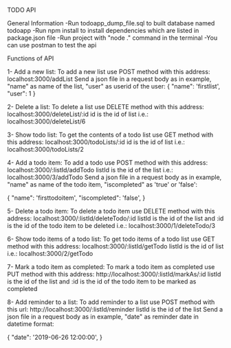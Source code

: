 TODO API

General Information
-Run todoapp_dump_file.sql to built database named todoapp
-Run npm install to install dependencies which are listed in package.json file
-Run project with "node ." command in the terminal
-You can use postman to test the api

Functions of API

1- Add a new list:
To add a new list use POST method with this address: localhost:3000/addList
Send a json file in a request body as in example,
"name" as name of the list, "user" as userid of the user:
{
"name": 'firstlist',
"user": 1
}

2- Delete a list:
To delete a list use DELETE method with this address: localhost:3000/deleteList/:id
id is the id of list i.e.: localhost:3000/deleteList/6

3- Show todo list:
To get the contents of a todo list use GET method with this address: localhost:3000/todoLists/:id
id is the id of list i.e.: localhost:3000/todoLists/2

4- Add a todo item:
To add a todo use POST method with this address: localhost:3000/:listId/addTodo
listId is the id of the list i.e.: localhost:3000/3/addTodo
Send a json file in a request body as in example,
"name" as name of the todo item, "iscompleted" as 'true' or 'false':

{
"name": 'firsttodoitem',
"iscompleted": 'false',
}

5- Delete a todo item:
To delete a todo item use DELETE method with this address: localhost:3000/:listId/deleteTodo/:id
listId is the id of the list and :id is the id of the todo item to be deleted 
i.e.: localhost:3000/1/deleteTodo/3

6- Show todo items of a todo list:
To get todo items of a todo list use GET method with this address: localhost:3000/:listId/getTodo
listId is the id of list i.e.: localhost:3000/2/getTodo

7- Mark a todo item as completed:
To mark a todo item as completed use PUT method with this address: http://localhost:3000/:listId/markAs/:id
listId is the id of the list and :id is the id of the todo item to be marked as completed

8- Add reminder to a list:
To add reminder to a list use POST method with this url: http://localhost:3000/:listId/reminder
listId is the id of the list
Send a json file in a request body as in example,
"date" as reminder date in datetime format:

{
"date": '2019-06-26 12:00:00',
}
